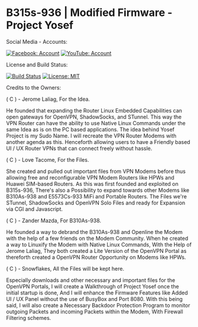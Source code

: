 # B315s-936 | Modified Firmware - Project Yosef

Social Media - Accounts:

[![Facebook: Account](https://static.xx.fbcdn.net/rsrc.php/yo/r/iRmz9lCMBD2.ico)](https://www.facebook.com/100011369547476)
[![YouTube: Account](https://s.ytimg.com/yts/img/favicon_32-vflOogEID.png)](https://www.youtube.com/channel/UCYbraPQtWy2k-2xGiLzl5WA?sub_confirmation=1)

License and Build Status:

[![Build Status](https://travis-ci.com/zeroflakes/projectname.svg?branch=master)](https://travis-ci.com/zeroflakes/yosef)
[![License: MIT](https://img.shields.io/badge/License-MIT-yellow.svg)](https://opensource.org/licenses/MIT)



Credits to the Owners:

( C ) - Jerome Laliag, For the Idea.

He founded that expanding the Router Linux Embedded Capabilities can open gateways for OpenVPN, ShadowSocks, and STunnel. This way the VPN Router can have the ability to use Native Linux Commands under the same Idea as is on the PC based applications. The idea behind Yosef Project is my Sudo Name. I will recreate the VPN Router Modems with another agenda as this. Henceforth allowing users to have a Friendly based UI / UX Router VPNs that can connect freely without hassle.

( C ) - Love Tacome, For the Files.

She created and pulled out important files from VPN Modems before thus allowing free and reconfigurable VPN Modem Routers like HPWs and Huawei SIM-based Routers. As this was first founded and exploited on B315s-936, There's also a Possibility to expand towards other Modems like B310As-938 and E5573Cs-933 MiFi and Portable Routers. The Files we're STunnel, ShadowSocks and OpenVPN Solo Files and ready for Expansion via CGI and Javascript.

( C ) - Zander Mazda, For B310As-938.

He founded a way to debrand the B310As-938 and Openline the Modem with the help of a few friends on the Modem Community. When he created a way to Linuxify the Modem with Native Linux Commands, With the Help of Jerome Laliag, They both created a Lite Version of the OpenVPN Portal as thereforth created a OpenVPN Router Opportunity on Modems like HPWs.

( C ) - Snowflakes, All the Files will be kept here.

Especially downloads and other necessary and important files for the OpenVPN Portals, I will create a Walkthrough of Project Yosef once the initial startup is done, And I will enhance the Firmware Features like Added UI / UX Panel without the use of BusyBox and Port 8080. With this being said, I will also create a Necessary Backdoor Protection Program to monitor outgoing Packets and incoming Packets within the Modem, With Firewall Filtering schemes.
